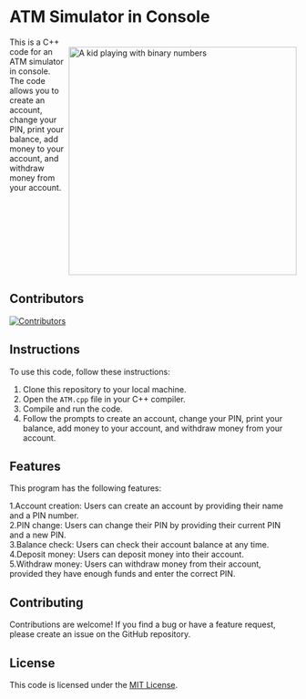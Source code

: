 # ATM Simulator in Console

<div style="display:flex;">  <div style="flex:1;">This is a C++ code for an ATM simulator in console. The code allows you to create an account, change your PIN, print your balance, add money to your account, and withdraw money from your account.
 </div>  
<div style="flex:1;"><br>    
<img src="https://media.discordapp.net/attachments/990816819654852648/1089277246210060348/Kunal._.S_kid_using_atm_in_laptop__640_by_320_pixels__realistic_27630533-0ddc-4208-b657-c41fa89a9d3c.png?width=498&height=498" alt="A kid playing with binary numbers" align="right" width=400>  </div></div>

## Contributors
[![Contributors](https://contrib.rocks/image?repo=kunalshah017/ATM-Simulator)](https://github.com/kunalshah017/ATM-Simulator/graphs/contributors)

## Instructions

To use this code, follow these instructions:

1. Clone this repository to your local machine.
2. Open the `ATM.cpp` file in your C++ compiler.
3. Compile and run the code.
4. Follow the prompts to create an account, change your PIN, print your balance, add money to your account, and withdraw money from your account.

## Features 

This program has the following features:

1.Account creation: Users can create an account by providing their name and a PIN number.<br>
2.PIN change: Users can change their PIN by providing their current PIN and a new PIN.<br>
3.Balance check: Users can check their account balance at any time.<br>
4.Deposit money: Users can deposit money into their account.<br>
5.Withdraw money: Users can withdraw money from their account, provided they have enough funds and enter the correct PIN.<br>

## Contributing 

Contributions are welcome! If you find a bug or have a feature request, please create an issue on the GitHub repository.


## License

This code is licensed under the [MIT License](https://opensource.org/licenses/MIT).
